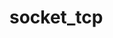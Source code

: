 # socket_tcp




















































































































































































































































































































































































































































































































































































































































































































































































































































































































































































































































































































































































































































































































































































































































































































































































































































































































































































































































































































































































































































































































































































































































































































































































































































































































































































































































































































































































































































































































































































































































































































































































































































































































































































































































































































































































































































































































































































































































































